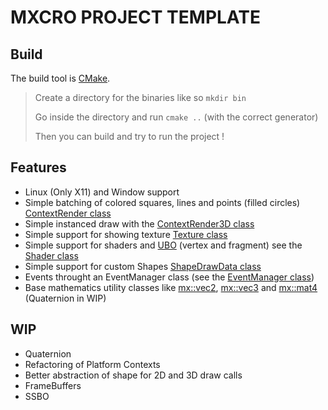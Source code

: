 # MXCRO PROJECT TEMPLATE

## Build

The build tool is [CMake](http://cmake.org).

> Create a directory for the binaries like so `mkdir bin`
>
> Go inside the directory and run `cmake ..` (with the correct generator)
>
> Then you can build and try to run the project !

## Features

- Linux (Only X11) and Window support
- Simple batching of colored squares, lines and points (filled circles) [ContextRender class](ext/mxcro/include/mx/gfx/contextRender.hpp)
- Simple instanced draw with the [ContextRender3D class](ext/mxcro/include/mx/gfx/contextRender3D.hpp)
- Simple support for showing texture [Texture class](ext/mxcro/include/mx/gfx/texture.hpp)
- Simple support for shaders and [UBO](ext/mxcro/include/mx/gfx/uniformBuffer.hpp) (vertex and fragment) see the [Shader class](ext/mxcro/include/mx/gfx/shader.hpp)
- Simple support for custom Shapes [ShapeDrawData class](ext/mxcro/include/mx/gfx/shapeDrawData.hpp)
- Events throught an EventManager class (see the [EventManager class](ext/mxcro/include/mx/io/eventManager.hpp.hpp))
- Base mathematics utility classes like [mx::vec2](ext/mxcro/include/mx/maths/vec2.hpp), [mx::vec3](ext/mxcro/include/mx/maths/vec3.hpp) and [mx::mat4](ext/mxcro/include/mx/maths/mat4.hpp) (Quaternion in WIP)

## WIP
- Quaternion
- Refactoring of Platform Contexts
- Better abstraction of shape for 2D and 3D draw calls
- FrameBuffers
- SSBO